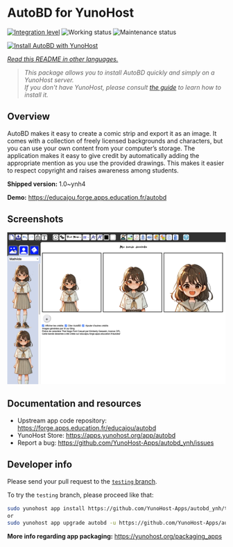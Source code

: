 <!--
N.B.: This README was automatically generated by <https://github.com/YunoHost/apps/tree/master/tools/readme_generator>
It shall NOT be edited by hand.
-->

# AutoBD for YunoHost

[![Integration level](https://apps.yunohost.org/badge/integration/autobd)](https://ci-apps.yunohost.org/ci/apps/autobd/)
![Working status](https://apps.yunohost.org/badge/state/autobd)
![Maintenance status](https://apps.yunohost.org/badge/maintained/autobd)

[![Install AutoBD with YunoHost](https://install-app.yunohost.org/install-with-yunohost.svg)](https://install-app.yunohost.org/?app=autobd)

*[Read this README in other languages.](./ALL_README.md)*

> *This package allows you to install AutoBD quickly and simply on a YunoHost server.*  
> *If you don't have YunoHost, please consult [the guide](https://yunohost.org/install) to learn how to install it.*

## Overview

AutoBD makes it easy to create a comic strip and export it as an image. It comes with a collection of freely licensed backgrounds and characters, but you can use your own content from your computer’s storage. The application makes it easy to give credit by automatically adding the appropriate mention as you use the provided drawings. This makes it easier to respect copyright and raises awareness among students.


**Shipped version:** 1.0~ynh4

**Demo:** <https://educajou.forge.apps.education.fr/autobd>

## Screenshots

![Screenshot of AutoBD](./doc/screenshots/screenshot.png)

## Documentation and resources

- Upstream app code repository: <https://forge.apps.education.fr/educajou/autobd>
- YunoHost Store: <https://apps.yunohost.org/app/autobd>
- Report a bug: <https://github.com/YunoHost-Apps/autobd_ynh/issues>

## Developer info

Please send your pull request to the [`testing` branch](https://github.com/YunoHost-Apps/autobd_ynh/tree/testing).

To try the `testing` branch, please proceed like that:

```bash
sudo yunohost app install https://github.com/YunoHost-Apps/autobd_ynh/tree/testing --debug
or
sudo yunohost app upgrade autobd -u https://github.com/YunoHost-Apps/autobd_ynh/tree/testing --debug
```

**More info regarding app packaging:** <https://yunohost.org/packaging_apps>
